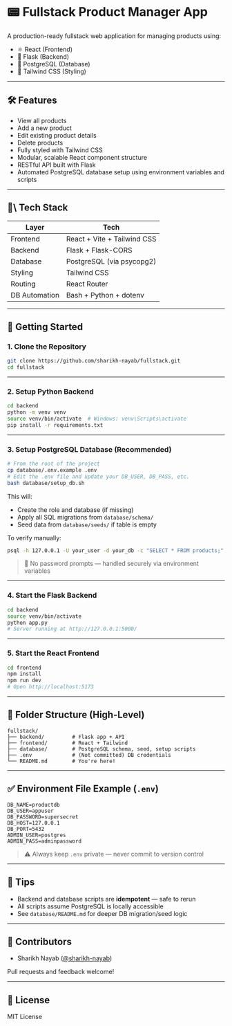 # 📟 Fullstack Product Manager App

A production-ready fullstack web application for managing products using:

* ⚛️ React (Frontend)
* 🐍 Flask (Backend)
* 🐘 PostgreSQL (Database)
* 🎨 Tailwind CSS (Styling)

---

## 🛠️ Features

* View all products
* Add a new product
* Edit existing product details
* Delete products
* Fully styled with Tailwind CSS
* Modular, scalable React component structure
* RESTful API built with Flask
* Automated PostgreSQL database setup using environment variables and scripts

---

## 👰\ Tech Stack

| Layer         | Tech                        |
| ------------- | --------------------------- |
| Frontend      | React + Vite + Tailwind CSS |
| Backend       | Flask + Flask-CORS          |
| Database      | PostgreSQL (via psycopg2)   |
| Styling       | Tailwind CSS                |
| Routing       | React Router                |
| DB Automation | Bash + Python + dotenv      |

---

## 🚀 Getting Started

### 1. Clone the Repository

```bash
git clone https://github.com/sharikh-nayab/fullstack.git
cd fullstack
```

---

### 2. Setup Python Backend

```bash
cd backend
python -m venv venv
source venv/bin/activate  # Windows: venv\Scripts\activate
pip install -r requirements.txt
```

---

### 3. Setup PostgreSQL Database (Recommended)

```bash
# From the root of the project
cp database/.env.example .env
# Edit the .env file and update your DB_USER, DB_PASS, etc.
bash database/setup_db.sh
```

This will:

* Create the role and database (if missing)
* Apply all SQL migrations from `database/schema/`
* Seed data from `database/seeds/` if table is empty

To verify manually:

```bash
psql -h 127.0.0.1 -U your_user -d your_db -c "SELECT * FROM products;"
```

> 🔐 No password prompts — handled securely via environment variables

---

### 4. Start the Flask Backend

```bash
cd backend
source venv/bin/activate
python app.py
# Server running at http://127.0.0.1:5000/
```

---

### 5. Start the React Frontend

```bash
cd frontend
npm install
npm run dev
# Open http://localhost:5173
```

---

## 📁 Folder Structure (High-Level)

```plaintext
fullstack/
├── backend/         # Flask app + API
├── frontend/        # React + Tailwind
├── database/        # PostgreSQL schema, seed, setup scripts
├── .env             # (Not committed) DB credentials
└── README.md        # You're here!
```

---

## ✅ Environment File Example (`.env`)

```dotenv
DB_NAME=productdb
DB_USER=appuser
DB_PASSWORD=supersecret
DB_HOST=127.0.0.1
DB_PORT=5432
ADMIN_USER=postgres
ADMIN_PASS=adminpassword
```

> ⚠️ Always keep `.env` private — never commit to version control

---

## 🧐 Tips

* Backend and database scripts are **idempotent** — safe to rerun
* All scripts assume PostgreSQL is locally accessible
* See `database/README.md` for deeper DB migration/seed logic

---

## 🤛️ Contributors

* Sharikh Nayab ([@sharikh-nayab](https://github.com/sharikh-nayab))

Pull requests and feedback welcome!

---

## 📜 License

MIT License
